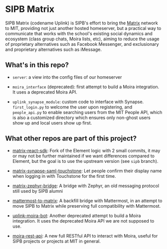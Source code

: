 # SIPB Matrix

SIPB Matrix (codename Uplink) is SIPB's effort to bring the [Matrix](https://matrix.org) network to MIT, providing not just another hosted homeserver, but a practical way to communicate that works with the school's existing social dynamics and ecosystem (class group chats, Moira lists, etc), aiming to reduce the usage of proprietary alternatives such as Facebook Messenger, and exclusionary and proprietary alternatives such as iMessage.

## What's in this repo?

* `server`: a view into the config files of our homeserver

* `moira_interface` (deprecated): first attempt to build a Moira integration. It uses a deprecated Moira API.

* `uplink_synapse_module`: custom code to interface with Synapse. `first_login.py` to welcome the user upon registering, and `people_api.py` to enable searching users from the MIT People API, which is also a customized directory which ensures only non-ghost users show up and local users show up first.

## What other repos are part of this project?

* [matrix-react-sdk](https://github.com/gabrc52/matrix-react-sdk/tree/sipb): Fork of the Element logic with 2 small commits, it may or may not be further maintained if we want differences compared to Element, but the goal is to use the upstream version (see `sipb` branch).

* [matrix-synapse-saml-touchstone](https://github.com/gabrc52/matrix-synapse-saml-touchstone): Let people confirm their display name when logging in with Touchstone for the first time.

* [matrix-zephyr-bridge](https://github.com/sipb/matrix-zephyr-bridge): A bridge with Zephyr, an old messaging protocol still used by SIPB alumni

* [mattermost-to-matrix](https://github.com/gabrc52/mattermost-to-matrix): A backfill bridge with Mattermost, in an attempt to move SIPB to Matrix while preserving full compatibility with Mattermost.

* [uplink-moira-bot](https://github.com/sipb/uplink-moira-bot): Another deprecated attempt to build a Moira integration. It uses the deprecated Moira API we are not supposed to use.

* [moira-rest-api](https://github.com/gabrc52/moira-rest-api): A new full RESTful API to interact with Moira, useful for SIPB projects or projects at MIT in general.
